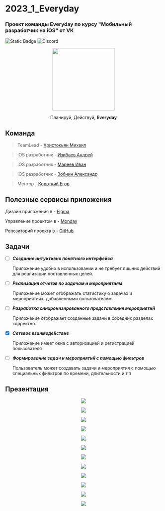 # 2023_1_Everyday
### Проект команды Everyday по курсу "Мобильный разработчик на iOS" от VK

![Static Badge](https://img.shields.io/badge/Swift-5.0-orange) ![Discord](https://img.shields.io/discord/1158889179791503390)

<p align="center">
  <img src="preview\logo.png" width="200" />
</p>

<p align="center">
  Планируй, Действуй, <strong> Everyday  </strong> 
</p>
<h2> Команда </h2>

>TeamLead - [Христокьян Михаил](https://github.com/MX126)

>iOS разработчик - [Изибаев Андрей](https://github.com/Izyakowich)

> iOS разработчик - [Мареев Иван](https://github.com/whtelie)

>iOS разработчик - [Зобнин Александр](https://github.com/FiX1iN1iT)

> Ментор - [Короткий Егор](https://github.com/atsed)

<h2> Полезные сервисы приложения </h2>

Дизайн приложения в - [Figma](https://www.figma.com/file/tWDxU84D2KLEp8r4Eih4Tt/Untitled?type=design&node-id=0%3A1&mode=design&t=QXREdE78aLiAh8nm-1)

Управление проектом в - [Monday]()

Репозиторий проекта в - [GitHub](https://github.com/iOS-vk-education/2022_1-2s_iGPSos)

<h2> Задачи </h2>

+ [ ]  ***Создание интуитивно понятного интерфейса***
  
   Приложение удобно в использовании и не требует лишних действий для реализации поставленных целей.

+ [ ] ***Реализация отчетов по задачам и мероприятиям*** 
  
  Приложение может отображать статистику о задачах и мероприятиях, добавленными пользователем.

+ [ ] ***Разработка синхронизированного представления мероприятий***
  
  Приложение отображает созданные задачи в соседних разделах корректно.

+ [x] ***Сетевое взаимодействие*** 
  
  Приложение имеет окна с авторизацией и регистрацией пользователя

+ [ ] ***Формирование задач и мероприятий с помощью фильтров***
  
  Пользователь может создавать задачи и мероприятия с помощью специальных фильтров по времени, длительности и т.п

 <h2> Презентация </h2>

 <p align="center">
  <img src="preview\preza (1).png" />
</p>
<p align="center">
  <img src="preview\preza (2).png" />
</p>
<p align="center">
  <img src="preview\preza (3).png" />
</p>
<p align="center">
  <img src="preview\preza (4).png" />
</p>
<p align="center">
  <img src="preview\preza (5).png" />
</p>
<p align="center">
  <img src="preview\preza (6).png" />
</p>
<p align="center">
  <img src="preview\preza (7).png" />
</p>
<p align="center">
  <img src="preview\preza (8).png" />
</p>
<p align="center">
  <img src="preview\preza (9).png" />
</p>
<p align="center">
  <img src="preview\preza (10).png" />
</p>
<p align="center">
  <img src="preview\preza (11).png" />
</p>
<p align="center">
  <img src="preview\preza (12).png" />
</p>
